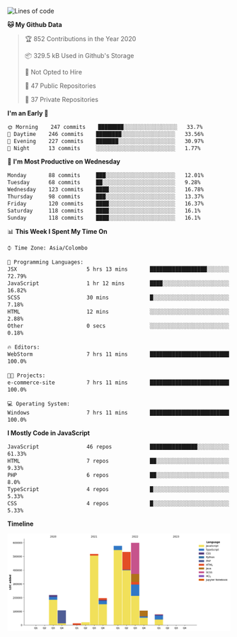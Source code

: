 
<!--START_SECTION:waka-->
![Lines of code](https://img.shields.io/badge/From%20Hello%20World%20I%27ve%20Written-2.2%20million%20lines%20of%20code-blue)

**🐱 My Github Data** 

> 🏆 852 Contributions in the Year 2020
 > 
> 📦 329.5 kB Used in Github's Storage 
 > 
> 🚫 Not Opted to Hire
 > 
> 📜 47 Public Repositories
 > 
> 🔑 37 Private Repositories 

**I'm an Early 🐤** 

```text
🌞 Morning    247 commits    ████████░░░░░░░░░░░░░░░░░   33.7% 
🌆 Daytime    246 commits    ████████░░░░░░░░░░░░░░░░░   33.56% 
🌃 Evening    227 commits    ███████░░░░░░░░░░░░░░░░░░   30.97% 
🌙 Night      13 commits     ░░░░░░░░░░░░░░░░░░░░░░░░░   1.77%

```
📅 **I'm Most Productive on Wednesday** 

```text
Monday       88 commits     ███░░░░░░░░░░░░░░░░░░░░░░   12.01% 
Tuesday      68 commits     ██░░░░░░░░░░░░░░░░░░░░░░░   9.28% 
Wednesday    123 commits    ████░░░░░░░░░░░░░░░░░░░░░   16.78% 
Thursday     98 commits     ███░░░░░░░░░░░░░░░░░░░░░░   13.37% 
Friday       120 commits    ████░░░░░░░░░░░░░░░░░░░░░   16.37% 
Saturday     118 commits    ████░░░░░░░░░░░░░░░░░░░░░   16.1% 
Sunday       118 commits    ████░░░░░░░░░░░░░░░░░░░░░   16.1%

```


📊 **This Week I Spent My Time On** 

```text
⌚︎ Time Zone: Asia/Colombo

💬 Programming Languages: 
JSX                      5 hrs 13 mins       ██████████████████░░░░░░░   72.79% 
JavaScript               1 hr 12 mins        ████░░░░░░░░░░░░░░░░░░░░░   16.82% 
SCSS                     30 mins             █░░░░░░░░░░░░░░░░░░░░░░░░   7.18% 
HTML                     12 mins             ░░░░░░░░░░░░░░░░░░░░░░░░░   2.88% 
Other                    0 secs              ░░░░░░░░░░░░░░░░░░░░░░░░░   0.18%

🔥 Editors: 
WebStorm                 7 hrs 11 mins       █████████████████████████   100.0%

🐱‍💻 Projects: 
e-commerce-site          7 hrs 11 mins       █████████████████████████   100.0%

💻 Operating System: 
Windows                  7 hrs 11 mins       █████████████████████████   100.0%

```

**I Mostly Code in JavaScript** 

```text
JavaScript               46 repos            ███████████████░░░░░░░░░░   61.33% 
HTML                     7 repos             ██░░░░░░░░░░░░░░░░░░░░░░░   9.33% 
PHP                      6 repos             ██░░░░░░░░░░░░░░░░░░░░░░░   8.0% 
TypeScript               4 repos             █░░░░░░░░░░░░░░░░░░░░░░░░   5.33% 
CSS                      4 repos             █░░░░░░░░░░░░░░░░░░░░░░░░   5.33%

```


**Timeline**

![Chart not found](https://github.com/ccweerasinghe1994/ccweerasinghe1994/blob/master/charts/bar_graph.png) 


<!--END_SECTION:waka-->
